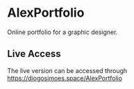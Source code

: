 # AlexPortfolio

Online portfolio for a graphic designer.

## Live Access
The live version can be accessed through https://diogosimoes.space/AlexPortfolio
